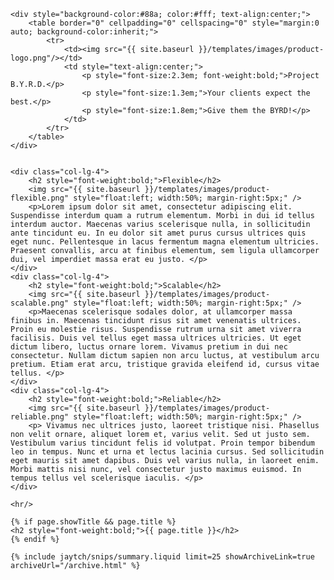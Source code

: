 <div class="col-lg-12">

    <div style="background-color:#88a; color:#fff; text-align:center;">
        <table border="0" cellpadding="0" cellspacing="0" style="margin:0 auto; background-color:inherit;">
            <tr>
                <td><img src="{{ site.baseurl }}/templates/images/product-logo.png"/></td>
                <td style="text-align:center;">
                    <p style="font-size:2.3em; font-weight:bold;">Project B.Y.R.D.</p>
                    <p style="font-size:1.3em;">Your clients expect the best.</p>
                    <p style="font-size:1.8em;">Give them the BYRD!</p>
                </td>
            </tr>
        </table>
    </div>


    <div class="col-lg-4">
        <h2 style="font-weight:bold;">Flexible</h2>
        <img src="{{ site.baseurl }}/templates/images/product-flexible.png" style="float:left; width:50%; margin-right:5px;" />
        <p>Lorem ipsum dolor sit amet, consectetur adipiscing elit. Suspendisse interdum quam a rutrum elementum. Morbi in dui id tellus interdum auctor. Maecenas varius scelerisque nulla, in sollicitudin ante tincidunt eu. In eu dolor sit amet purus cursus ultrices quis eget nunc. Pellentesque in lacus fermentum magna elementum ultricies. Praesent convallis, arcu at finibus elementum, sem ligula ullamcorper dui, vel imperdiet massa erat eu justo. </p>
    </div>
    <div class="col-lg-4">
        <h2 style="font-weight:bold;">Scalable</h2>
        <img src="{{ site.baseurl }}/templates/images/product-scalable.png" style="float:left; width:50%; margin-right:5px;" />
        <p>Maecenas scelerisque sodales dolor, at ullamcorper massa finibus in. Maecenas tincidunt risus sit amet venenatis ultrices. Proin eu molestie risus. Suspendisse rutrum urna sit amet viverra facilisis. Duis vel tellus eget massa ultrices ultricies. Ut eget dictum libero, luctus ornare lorem. Vivamus pretium in dui nec consectetur. Nullam dictum sapien non arcu luctus, at vestibulum arcu pretium. Etiam erat arcu, tristique gravida eleifend id, cursus vitae tellus. </p> 
    </div>
    <div class="col-lg-4">
        <h2 style="font-weight:bold;">Reliable</h2>
        <img src="{{ site.baseurl }}/templates/images/product-reliable.png" style="float:left; width:50%; margin-right:5px;" />
        <p> Vivamus nec ultrices justo, laoreet tristique nisi. Phasellus non velit ornare, aliquet lorem et, varius velit. Sed ut justo sem. Vestibulum varius tincidunt felis id volutpat. Proin tempor bibendum leo in tempus. Nunc et urna et lectus lacinia cursus. Sed sollicitudin eget mauris sit amet dapibus. Duis vel varius nulla, in laoreet enim. Morbi mattis nisi nunc, vel consectetur justo maximus euismod. In tempus tellus vel scelerisque iaculis. </p>
    </div>
    
</div>
<div class="col-lg-12">

    <hr/>

    {% if page.showTitle && page.title %}
    <h2 style="font-weight:bold;">{{ page.title }}</h2>
    {% endif %}

    {% include jaytch/snips/summary.liquid limit=25 showArchiveLink=true archiveUrl="/archive.html" %}

</div>